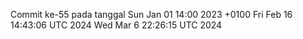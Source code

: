Commit ke-55 pada tanggal Sun Jan 01 14:00 2023 +0100
Fri Feb 16 14:43:06 UTC 2024
Wed Mar  6 22:26:15 UTC 2024
